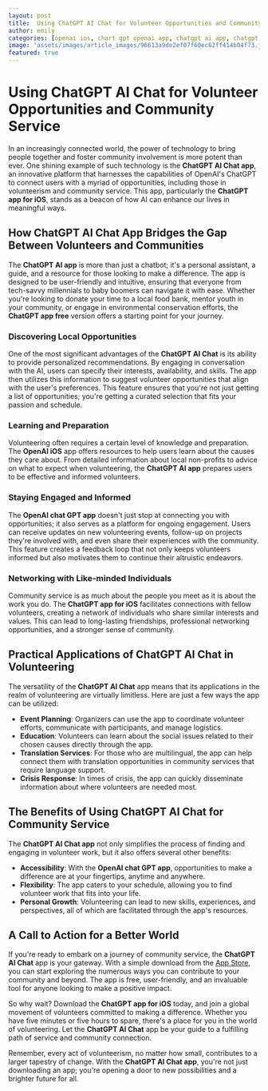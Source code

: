 ```yaml
---
layout: post
title:  Using ChatGPT AI Chat for Volunteer Opportunities and Community Service
author: emily
categories: [openai ios, chart gpt openai app, chatgpt ai app, chatgpt app for ios, openai chat gpt app, chatgpt app free, openai chat gpt app]
image: "assets/images/article_images/96613a9de2ef07f60ec62ff414b04f73.jpg"
featured: true
---
```


# Using ChatGPT AI Chat for Volunteer Opportunities and Community Service

In an increasingly connected world, the power of technology to bring people together and foster community involvement is more potent than ever. One shining example of such technology is the **ChatGPT AI Chat app**, an innovative platform that harnesses the capabilities of OpenAI's ChatGPT to connect users with a myriad of opportunities, including those in volunteerism and community service. This app, particularly the **ChatGPT app for iOS**, stands as a beacon of how AI can enhance our lives in meaningful ways.

## How ChatGPT AI Chat App Bridges the Gap Between Volunteers and Communities

The **ChatGPT AI app** is more than just a chatbot; it's a personal assistant, a guide, and a resource for those looking to make a difference. The app is designed to be user-friendly and intuitive, ensuring that everyone from tech-savvy millennials to baby boomers can navigate it with ease. Whether you're looking to donate your time to a local food bank, mentor youth in your community, or engage in environmental conservation efforts, the **ChatGPT app free** version offers a starting point for your journey.

### Discovering Local Opportunities

One of the most significant advantages of the **ChatGPT AI Chat** is its ability to provide personalized recommendations. By engaging in conversation with the AI, users can specify their interests, availability, and skills. The app then utilizes this information to suggest volunteer opportunities that align with the user's preferences. This feature ensures that you're not just getting a list of opportunities; you're getting a curated selection that fits your passion and schedule.

### Learning and Preparation

Volunteering often requires a certain level of knowledge and preparation. The **OpenAI iOS** app offers resources to help users learn about the causes they care about. From detailed information about local non-profits to advice on what to expect when volunteering, the **ChatGPT AI app** prepares users to be effective and informed volunteers.

### Staying Engaged and Informed

The **OpenAI chat GPT app** doesn't just stop at connecting you with opportunities; it also serves as a platform for ongoing engagement. Users can receive updates on new volunteering events, follow-up on projects they're involved with, and even share their experiences with the community. This feature creates a feedback loop that not only keeps volunteers informed but also motivates them to continue their altruistic endeavors.

### Networking with Like-minded Individuals

Community service is as much about the people you meet as it is about the work you do. The **ChatGPT app for iOS** facilitates connections with fellow volunteers, creating a network of individuals who share similar interests and values. This can lead to long-lasting friendships, professional networking opportunities, and a stronger sense of community.

## Practical Applications of ChatGPT AI Chat in Volunteering

The versatility of the **ChatGPT AI Chat** app means that its applications in the realm of volunteering are virtually limitless. Here are just a few ways the app can be utilized:

- **Event Planning**: Organizers can use the app to coordinate volunteer efforts, communicate with participants, and manage logistics.
- **Education**: Volunteers can learn about the social issues related to their chosen causes directly through the app.
- **Translation Services**: For those who are multilingual, the app can help connect them with translation opportunities in community services that require language support.
- **Crisis Response**: In times of crisis, the app can quickly disseminate information about where volunteers are needed most.

## The Benefits of Using ChatGPT AI Chat for Community Service

The **ChatGPT AI Chat app** not only simplifies the process of finding and engaging in volunteer work, but it also offers several other benefits:

- **Accessibility**: With the **OpenAI chat GPT app**, opportunities to make a difference are at your fingertips, anytime and anywhere.
- **Flexibility**: The app caters to your schedule, allowing you to find volunteer work that fits into your life.
- **Personal Growth**: Volunteering can lead to new skills, experiences, and perspectives, all of which are facilitated through the app's resources.

## A Call to Action for a Better World

If you're ready to embark on a journey of community service, the **ChatGPT AI Chat** app is your gateway. With a simple download from the [App Store](https://apps.apple.com/us/app/ai-ask-chat-with-ai-bots/id6472484891), you can start exploring the numerous ways you can contribute to your community and beyond. The app is free, user-friendly, and an invaluable tool for anyone looking to make a positive impact.

So why wait? Download the **ChatGPT app for iOS** today, and join a global movement of volunteers committed to making a difference. Whether you have five minutes or five hours to spare, there's a place for you in the world of volunteering. Let the **ChatGPT AI Chat** app be your guide to a fulfilling path of service and community connection.

Remember, every act of volunteerism, no matter how small, contributes to a larger tapestry of change. With the **ChatGPT AI Chat app**, you're not just downloading an app; you're opening a door to new possibilities and a brighter future for all.